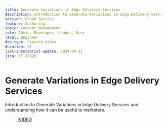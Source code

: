 ```yaml
---
title: Generate Variations in Edge Delivery Services
description: Introduction to Generate Variations in Edge Delivery Services and understanding how it can be useful to marketers.
version: Cloud Service
feature: Authoring
topic: Content Management
role: Admin, Developer, Leader, User
level: Beginner
doc-type: Feature Video
duration: 92
last-substantial-update: 2024-04-11
jira: KT-15320
---
```


# Generate Variations in Edge Delivery Services

Introduction to Generate Variations in Edge Delivery Services and understanding how it can be useful to marketers.

>[!VIDEO](https://video.tv.adobe.com/v/3428304/?learn=on)

